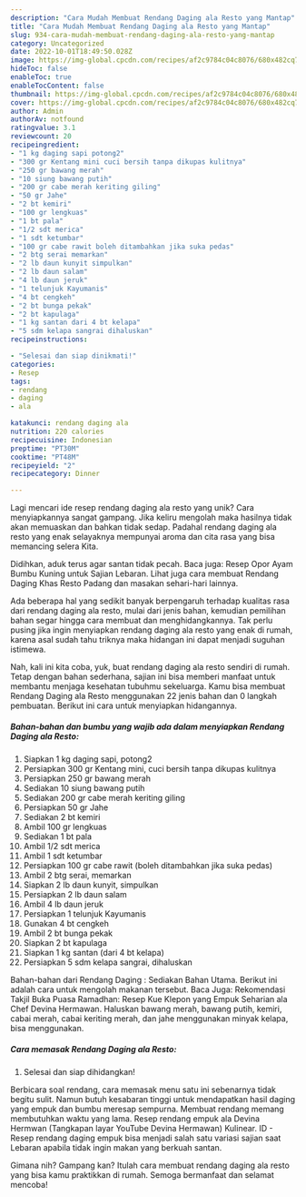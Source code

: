 ```yaml
---
description: "Cara Mudah Membuat Rendang Daging ala Resto yang Mantap"
title: "Cara Mudah Membuat Rendang Daging ala Resto yang Mantap"
slug: 934-cara-mudah-membuat-rendang-daging-ala-resto-yang-mantap
category: Uncategorized
date: 2022-10-01T18:49:50.028Z
image: https://img-global.cpcdn.com/recipes/af2c9784c04c8076/680x482cq70/rendang-daging-ala-resto-foto-resep-utama.jpg
hideToc: false
enableToc: true
enableTocContent: false
thumbnail: https://img-global.cpcdn.com/recipes/af2c9784c04c8076/680x482cq70/rendang-daging-ala-resto-foto-resep-utama.jpg
cover: https://img-global.cpcdn.com/recipes/af2c9784c04c8076/680x482cq70/rendang-daging-ala-resto-foto-resep-utama.jpg
author: Admin
authorAv: notfound
ratingvalue: 3.1
reviewcount: 20
recipeingredient:
- "1 kg daging sapi potong2"
- "300 gr Kentang mini cuci bersih tanpa dikupas kulitnya"
- "250 gr bawang merah"
- "10 siung bawang putih"
- "200 gr cabe merah keriting giling"
- "50 gr Jahe"
- "2 bt kemiri"
- "100 gr lengkuas"
- "1 bt pala"
- "1/2 sdt merica"
- "1 sdt ketumbar"
- "100 gr cabe rawit boleh ditambahkan jika suka pedas"
- "2 btg serai memarkan"
- "2 lb daun kunyit simpulkan"
- "2 lb daun salam"
- "4 lb daun jeruk"
- "1 telunjuk Kayumanis"
- "4 bt cengkeh"
- "2 bt bunga pekak"
- "2 bt kapulaga"
- "1 kg santan dari 4 bt kelapa"
- "5 sdm kelapa sangrai dihaluskan"
recipeinstructions:

- "Selesai dan siap dinikmati!"
categories:
- Resep
tags:
- rendang
- daging
- ala

katakunci: rendang daging ala 
nutrition: 220 calories
recipecuisine: Indonesian
preptime: "PT30M"
cooktime: "PT48M"
recipeyield: "2"
recipecategory: Dinner

---
```





Lagi mencari ide resep rendang daging ala resto yang unik? Cara menyiapkannya sangat gampang. Jika keliru mengolah maka hasilnya tidak akan memuaskan dan bahkan tidak sedap. Padahal rendang daging ala resto yang enak selayaknya mempunyai aroma dan cita rasa yang bisa memancing selera Kita.





Didihkan, aduk terus agar santan tidak pecah. Baca juga: Resep Opor Ayam Bumbu Kuning untuk Sajian Lebaran. Lihat juga cara membuat Rendang Daging Khas Resto Padang dan masakan sehari-hari lainnya.

Ada beberapa hal yang sedikit banyak berpengaruh terhadap kualitas rasa dari rendang daging ala resto, mulai dari jenis bahan, kemudian pemilihan bahan segar hingga cara membuat dan menghidangkannya. Tak perlu pusing jika ingin menyiapkan rendang daging ala resto yang enak di rumah, karena asal sudah tahu triknya maka hidangan ini dapat menjadi suguhan istimewa.






Nah, kali ini kita coba, yuk, buat rendang daging ala resto sendiri di rumah. Tetap dengan bahan sederhana, sajian ini bisa memberi manfaat untuk membantu menjaga kesehatan tubuhmu sekeluarga. Kamu bisa membuat Rendang Daging ala Resto menggunakan 22 jenis bahan dan 0 langkah pembuatan. Berikut ini cara untuk menyiapkan hidangannya.

<!--inarticleads1-->

##### Bahan-bahan dan bumbu yang wajib ada dalam menyiapkan Rendang Daging ala Resto:

1. Siapkan 1 kg daging sapi, potong2
1. Persiapkan 300 gr Kentang mini, cuci bersih tanpa dikupas kulitnya
1. Persiapkan 250 gr bawang merah
1. Sediakan 10 siung bawang putih
1. Sediakan 200 gr cabe merah keriting giling
1. Persiapkan 50 gr Jahe
1. Sediakan 2 bt kemiri
1. Ambil 100 gr lengkuas
1. Sediakan 1 bt pala
1. Ambil 1/2 sdt merica
1. Ambil 1 sdt ketumbar
1. Persiapkan 100 gr cabe rawit (boleh ditambahkan jika suka pedas)
1. Ambil 2 btg serai, memarkan
1. Siapkan 2 lb daun kunyit, simpulkan
1. Persiapkan 2 lb daun salam
1. Ambil 4 lb daun jeruk
1. Persiapkan 1 telunjuk Kayumanis
1. Gunakan 4 bt cengkeh
1. Ambil 2 bt bunga pekak
1. Siapkan 2 bt kapulaga
1. Siapkan 1 kg santan (dari 4 bt kelapa)
1. Persiapkan 5 sdm kelapa sangrai, dihaluskan


Bahan-bahan dari Rendang Daging : Sediakan Bahan Utama. Berikut ini adalah cara untuk mengolah makanan tersebut. Baca Juga: Rekomendasi Takjil Buka Puasa Ramadhan: Resep Kue Klepon yang Empuk Seharian ala Chef Devina Hermawan. Haluskan bawang merah, bawang putih, kemiri, cabai merah, cabai keriting merah, dan jahe menggunakan minyak kelapa, bisa menggunakan. 

<!--inarticleads2-->

##### Cara memasak Rendang Daging ala Resto:


1. Selesai dan siap dihidangkan!

Berbicara soal rendang, cara memasak menu satu ini sebenarnya tidak begitu sulit. Namun butuh kesabaran tinggi untuk mendapatkan hasil daging yang empuk dan bumbu meresap sempurna. Membuat rendang memang membutuhkan waktu yang lama. Resep rendang empuk ala Devina Hermwan (Tangkapan layar YouTube Devina Hermawan) Kulinear. ID - Resep rendang daging empuk bisa menjadi salah satu variasi sajian saat Lebaran apabila tidak ingin makan yang berkuah santan. 

Gimana nih? Gampang kan? Itulah cara membuat rendang daging ala resto yang bisa kamu praktikkan di rumah. Semoga bermanfaat dan selamat mencoba!
